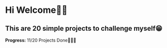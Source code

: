 # Hi Welcome👋🏼
## This are 20 simple projects to challenge myself😁


**Progress:** 11/20 Projects Done👩🏻‍💻
